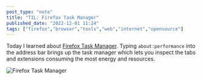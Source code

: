 ```yaml
---
post_type: "note" 
title: "TIL: Firefox Task Manager"
published_date: "2022-12-01 11:24"
tags: ["firefox","browser","tools","web","internet","opensource"]
---
```


Today I learned about [Firefox Task Manager](https://support.mozilla.org/en-US/kb/task-manager-tabs-or-extensions-are-slowing-firefox). Typing `about:performance` into the address bar brings up the task manager which lets you inspect the tabs and extensions consuming the most energy and resources. 

![Firefox Task Manager](/assets/images/til-firefox-task-manager/firefox-task-manager.png)